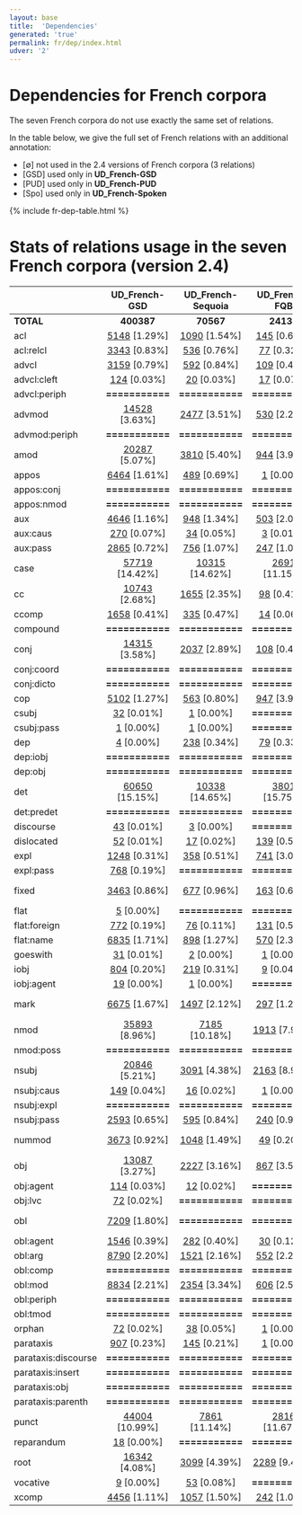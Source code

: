 ```yaml
---
layout: base
title:  'Dependencies'
generated: 'true'
permalink: fr/dep/index.html
udver: '2'
---
```


# Dependencies for French corpora

The seven French corpora do not use exactly the same set of relations.

In the table below, we give the full set of French relations with an additional annotation:

 * [∅] not used in the 2.4 versions of French corpora (3 relations)
 * [GSD] used only in **UD_French-GSD**
 * [PUD] used only in **UD_French-PUD**
 * [Spo] used only in **UD_French-Spoken**

{% include fr-dep-table.html %}

# Stats of relations usage in the seven French corpora (version 2.4)
<!-- Table automatically generated, do not edit-->

|                      |        UD_French-GSD |    UD_French-Sequoia |        UD_French-FQB |        UD_French-FTB |        UD_French-PUD |     UD_French-ParTUT |     UD_French-Spoken |
|----------------------|:--------------------:|:--------------------:|:--------------------:|:--------------------:|:--------------------:|:--------------------:|:--------------------:|
|            **TOTAL** |           **400387** |            **70567** |            **24135** |           **573370** |            **24734** |            **28594** |            **34972** |
|                  acl | [5148](http://match.grew.fr/?corpus=UD_French-GSD@2.4&relation=acl) [1.29%] | [1090](http://match.grew.fr/?corpus=UD_French-Sequoia@2.4&relation=acl) [1.54%] | [145](http://match.grew.fr/?corpus=UD_French-FQB@2.4&relation=acl) [0.60%] | [7253](http://match.grew.fr/?corpus=UD_French-FTB@2.4&relation=acl) [1.26%] | [23](http://match.grew.fr/?corpus=UD_French-PUD@2.4&relation=acl) [0.09%] | [487](http://match.grew.fr/?corpus=UD_French-ParTUT@2.4&relation=acl) [1.70%] | [167](http://match.grew.fr/?corpus=UD_French-Spoken@2.4&relation=acl) [0.48%] |
|            acl:relcl | [3343](http://match.grew.fr/?corpus=UD_French-GSD@2.4&relation=acl:relcl) [0.83%] | [536](http://match.grew.fr/?corpus=UD_French-Sequoia@2.4&relation=acl:relcl) [0.76%] | [77](http://match.grew.fr/?corpus=UD_French-FQB@2.4&relation=acl:relcl) [0.32%] | [5173](http://match.grew.fr/?corpus=UD_French-FTB@2.4&relation=acl:relcl) [0.90%] | [226](http://match.grew.fr/?corpus=UD_French-PUD@2.4&relation=acl:relcl) [0.91%] | [301](http://match.grew.fr/?corpus=UD_French-ParTUT@2.4&relation=acl:relcl) [1.05%] | [445](http://match.grew.fr/?corpus=UD_French-Spoken@2.4&relation=acl:relcl) [1.27%] |
|                advcl | [3159](http://match.grew.fr/?corpus=UD_French-GSD@2.4&relation=advcl) [0.79%] | [592](http://match.grew.fr/?corpus=UD_French-Sequoia@2.4&relation=advcl) [0.84%] | [109](http://match.grew.fr/?corpus=UD_French-FQB@2.4&relation=advcl) [0.45%] | [4457](http://match.grew.fr/?corpus=UD_French-FTB@2.4&relation=advcl) [0.78%] | [219](http://match.grew.fr/?corpus=UD_French-PUD@2.4&relation=advcl) [0.89%] | [303](http://match.grew.fr/?corpus=UD_French-ParTUT@2.4&relation=advcl) [1.06%] | [243](http://match.grew.fr/?corpus=UD_French-Spoken@2.4&relation=advcl) [0.69%] |
|          advcl:cleft | [124](http://match.grew.fr/?corpus=UD_French-GSD@2.4&relation=advcl:cleft) [0.03%] | [20](http://match.grew.fr/?corpus=UD_French-Sequoia@2.4&relation=advcl:cleft) [0.03%] | [17](http://match.grew.fr/?corpus=UD_French-FQB@2.4&relation=advcl:cleft) [0.07%] |      **===========** |      **===========** |      **===========** | [72](http://match.grew.fr/?corpus=UD_French-Spoken@2.4&relation=advcl:cleft) [0.21%] |
|         advcl:periph |      **===========** |      **===========** |      **===========** |      **===========** |      **===========** |      **===========** | [195](http://match.grew.fr/?corpus=UD_French-Spoken@2.4&relation=advcl:periph) [0.56%] |
|               advmod | [14528](http://match.grew.fr/?corpus=UD_French-GSD@2.4&relation=advmod) [3.63%] | [2477](http://match.grew.fr/?corpus=UD_French-Sequoia@2.4&relation=advmod) [3.51%] | [530](http://match.grew.fr/?corpus=UD_French-FQB@2.4&relation=advmod) [2.20%] | [24696](http://match.grew.fr/?corpus=UD_French-FTB@2.4&relation=advmod) [4.31%] | [925](http://match.grew.fr/?corpus=UD_French-PUD@2.4&relation=advmod) [3.74%] | [1085](http://match.grew.fr/?corpus=UD_French-ParTUT@2.4&relation=advmod) [3.79%] | [1890](http://match.grew.fr/?corpus=UD_French-Spoken@2.4&relation=advmod) [5.40%] |
|        advmod:periph |      **===========** |      **===========** |      **===========** |      **===========** |      **===========** |      **===========** | [439](http://match.grew.fr/?corpus=UD_French-Spoken@2.4&relation=advmod:periph) [1.26%] |
|                 amod | [20287](http://match.grew.fr/?corpus=UD_French-GSD@2.4&relation=amod) [5.07%] | [3810](http://match.grew.fr/?corpus=UD_French-Sequoia@2.4&relation=amod) [5.40%] | [944](http://match.grew.fr/?corpus=UD_French-FQB@2.4&relation=amod) [3.91%] | [24324](http://match.grew.fr/?corpus=UD_French-FTB@2.4&relation=amod) [4.24%] | [1392](http://match.grew.fr/?corpus=UD_French-PUD@2.4&relation=amod) [5.63%] | [1456](http://match.grew.fr/?corpus=UD_French-ParTUT@2.4&relation=amod) [5.09%] | [1052](http://match.grew.fr/?corpus=UD_French-Spoken@2.4&relation=amod) [3.01%] |
|                appos | [6464](http://match.grew.fr/?corpus=UD_French-GSD@2.4&relation=appos) [1.61%] | [489](http://match.grew.fr/?corpus=UD_French-Sequoia@2.4&relation=appos) [0.69%] | [1](http://match.grew.fr/?corpus=UD_French-FQB@2.4&relation=appos) [0.00%] | [12](http://match.grew.fr/?corpus=UD_French-FTB@2.4&relation=appos) [0.00%] | [276](http://match.grew.fr/?corpus=UD_French-PUD@2.4&relation=appos) [1.12%] | [68](http://match.grew.fr/?corpus=UD_French-ParTUT@2.4&relation=appos) [0.24%] |      **===========** |
|           appos:conj |      **===========** |      **===========** |      **===========** |      **===========** |      **===========** |      **===========** | [169](http://match.grew.fr/?corpus=UD_French-Spoken@2.4&relation=appos:conj) [0.48%] |
|           appos:nmod |      **===========** |      **===========** |      **===========** |      **===========** |      **===========** |      **===========** | [101](http://match.grew.fr/?corpus=UD_French-Spoken@2.4&relation=appos:nmod) [0.29%] |
|                  aux | [4646](http://match.grew.fr/?corpus=UD_French-GSD@2.4&relation=aux) [1.16%] | [948](http://match.grew.fr/?corpus=UD_French-Sequoia@2.4&relation=aux) [1.34%] | [503](http://match.grew.fr/?corpus=UD_French-FQB@2.4&relation=aux) [2.08%] | [7196](http://match.grew.fr/?corpus=UD_French-FTB@2.4&relation=aux) [1.26%] | [569](http://match.grew.fr/?corpus=UD_French-PUD@2.4&relation=aux) [2.30%] | [546](http://match.grew.fr/?corpus=UD_French-ParTUT@2.4&relation=aux) [1.91%] | [671](http://match.grew.fr/?corpus=UD_French-Spoken@2.4&relation=aux) [1.92%] |
|             aux:caus | [270](http://match.grew.fr/?corpus=UD_French-GSD@2.4&relation=aux:caus) [0.07%] | [34](http://match.grew.fr/?corpus=UD_French-Sequoia@2.4&relation=aux:caus) [0.05%] | [3](http://match.grew.fr/?corpus=UD_French-FQB@2.4&relation=aux:caus) [0.01%] | [259](http://match.grew.fr/?corpus=UD_French-FTB@2.4&relation=aux:caus) [0.05%] |      **===========** | [13](http://match.grew.fr/?corpus=UD_French-ParTUT@2.4&relation=aux:caus) [0.05%] | [19](http://match.grew.fr/?corpus=UD_French-Spoken@2.4&relation=aux:caus) [0.05%] |
|             aux:pass | [2865](http://match.grew.fr/?corpus=UD_French-GSD@2.4&relation=aux:pass) [0.72%] | [756](http://match.grew.fr/?corpus=UD_French-Sequoia@2.4&relation=aux:pass) [1.07%] | [247](http://match.grew.fr/?corpus=UD_French-FQB@2.4&relation=aux:pass) [1.02%] | [3332](http://match.grew.fr/?corpus=UD_French-FTB@2.4&relation=aux:pass) [0.58%] | [226](http://match.grew.fr/?corpus=UD_French-PUD@2.4&relation=aux:pass) [0.91%] | [242](http://match.grew.fr/?corpus=UD_French-ParTUT@2.4&relation=aux:pass) [0.85%] | [168](http://match.grew.fr/?corpus=UD_French-Spoken@2.4&relation=aux:pass) [0.48%] |
|                 case | [57719](http://match.grew.fr/?corpus=UD_French-GSD@2.4&relation=case) [14.42%] | [10315](http://match.grew.fr/?corpus=UD_French-Sequoia@2.4&relation=case) [14.62%] | [2691](http://match.grew.fr/?corpus=UD_French-FQB@2.4&relation=case) [11.15%] | [70860](http://match.grew.fr/?corpus=UD_French-FTB@2.4&relation=case) [12.36%] | [3436](http://match.grew.fr/?corpus=UD_French-PUD@2.4&relation=case) [13.89%] | [4074](http://match.grew.fr/?corpus=UD_French-ParTUT@2.4&relation=case) [14.25%] | [3714](http://match.grew.fr/?corpus=UD_French-Spoken@2.4&relation=case) [10.62%] |
|                   cc | [10743](http://match.grew.fr/?corpus=UD_French-GSD@2.4&relation=cc) [2.68%] | [1655](http://match.grew.fr/?corpus=UD_French-Sequoia@2.4&relation=cc) [2.35%] | [98](http://match.grew.fr/?corpus=UD_French-FQB@2.4&relation=cc) [0.41%] | [11752](http://match.grew.fr/?corpus=UD_French-FTB@2.4&relation=cc) [2.05%] | [545](http://match.grew.fr/?corpus=UD_French-PUD@2.4&relation=cc) [2.20%] | [876](http://match.grew.fr/?corpus=UD_French-ParTUT@2.4&relation=cc) [3.06%] | [1066](http://match.grew.fr/?corpus=UD_French-Spoken@2.4&relation=cc) [3.05%] |
|                ccomp | [1658](http://match.grew.fr/?corpus=UD_French-GSD@2.4&relation=ccomp) [0.41%] | [335](http://match.grew.fr/?corpus=UD_French-Sequoia@2.4&relation=ccomp) [0.47%] | [14](http://match.grew.fr/?corpus=UD_French-FQB@2.4&relation=ccomp) [0.06%] | [1784](http://match.grew.fr/?corpus=UD_French-FTB@2.4&relation=ccomp) [0.31%] | [305](http://match.grew.fr/?corpus=UD_French-PUD@2.4&relation=ccomp) [1.23%] | [219](http://match.grew.fr/?corpus=UD_French-ParTUT@2.4&relation=ccomp) [0.77%] | [247](http://match.grew.fr/?corpus=UD_French-Spoken@2.4&relation=ccomp) [0.71%] |
|             compound |      **===========** |      **===========** |      **===========** |      **===========** | [78](http://match.grew.fr/?corpus=UD_French-PUD@2.4&relation=compound) [0.32%] | [71](http://match.grew.fr/?corpus=UD_French-ParTUT@2.4&relation=compound) [0.25%] | [96](http://match.grew.fr/?corpus=UD_French-Spoken@2.4&relation=compound) [0.27%] |
|                 conj | [14315](http://match.grew.fr/?corpus=UD_French-GSD@2.4&relation=conj) [3.58%] | [2037](http://match.grew.fr/?corpus=UD_French-Sequoia@2.4&relation=conj) [2.89%] | [108](http://match.grew.fr/?corpus=UD_French-FQB@2.4&relation=conj) [0.45%] | [15038](http://match.grew.fr/?corpus=UD_French-FTB@2.4&relation=conj) [2.62%] | [653](http://match.grew.fr/?corpus=UD_French-PUD@2.4&relation=conj) [2.64%] | [1030](http://match.grew.fr/?corpus=UD_French-ParTUT@2.4&relation=conj) [3.60%] |      **===========** |
|           conj:coord |      **===========** |      **===========** |      **===========** |      **===========** |      **===========** |      **===========** | [751](http://match.grew.fr/?corpus=UD_French-Spoken@2.4&relation=conj:coord) [2.15%] |
|           conj:dicto |      **===========** |      **===========** |      **===========** |      **===========** |      **===========** |      **===========** | [1217](http://match.grew.fr/?corpus=UD_French-Spoken@2.4&relation=conj:dicto) [3.48%] |
|                  cop | [5102](http://match.grew.fr/?corpus=UD_French-GSD@2.4&relation=cop) [1.27%] | [563](http://match.grew.fr/?corpus=UD_French-Sequoia@2.4&relation=cop) [0.80%] | [947](http://match.grew.fr/?corpus=UD_French-FQB@2.4&relation=cop) [3.92%] | [3789](http://match.grew.fr/?corpus=UD_French-FTB@2.4&relation=cop) [0.66%] | [225](http://match.grew.fr/?corpus=UD_French-PUD@2.4&relation=cop) [0.91%] | [308](http://match.grew.fr/?corpus=UD_French-ParTUT@2.4&relation=cop) [1.08%] | [924](http://match.grew.fr/?corpus=UD_French-Spoken@2.4&relation=cop) [2.64%] |
|                csubj | [32](http://match.grew.fr/?corpus=UD_French-GSD@2.4&relation=csubj) [0.01%] | [1](http://match.grew.fr/?corpus=UD_French-Sequoia@2.4&relation=csubj) [0.00%] |      **===========** | [83](http://match.grew.fr/?corpus=UD_French-FTB@2.4&relation=csubj) [0.01%] | [23](http://match.grew.fr/?corpus=UD_French-PUD@2.4&relation=csubj) [0.09%] | [64](http://match.grew.fr/?corpus=UD_French-ParTUT@2.4&relation=csubj) [0.22%] | [13](http://match.grew.fr/?corpus=UD_French-Spoken@2.4&relation=csubj) [0.04%] |
|           csubj:pass | [1](http://match.grew.fr/?corpus=UD_French-GSD@2.4&relation=csubj:pass) [0.00%] | [1](http://match.grew.fr/?corpus=UD_French-Sequoia@2.4&relation=csubj:pass) [0.00%] |      **===========** |      **===========** | [1](http://match.grew.fr/?corpus=UD_French-PUD@2.4&relation=csubj:pass) [0.00%] | [1](http://match.grew.fr/?corpus=UD_French-ParTUT@2.4&relation=csubj:pass) [0.00%] | [1](http://match.grew.fr/?corpus=UD_French-Spoken@2.4&relation=csubj:pass) [0.00%] |
|                  dep | [4](http://match.grew.fr/?corpus=UD_French-GSD@2.4&relation=dep) [0.00%] | [238](http://match.grew.fr/?corpus=UD_French-Sequoia@2.4&relation=dep) [0.34%] | [79](http://match.grew.fr/?corpus=UD_French-FQB@2.4&relation=dep) [0.33%] | [1446](http://match.grew.fr/?corpus=UD_French-FTB@2.4&relation=dep) [0.25%] | [9](http://match.grew.fr/?corpus=UD_French-PUD@2.4&relation=dep) [0.04%] | [1](http://match.grew.fr/?corpus=UD_French-ParTUT@2.4&relation=dep) [0.00%] | [482](http://match.grew.fr/?corpus=UD_French-Spoken@2.4&relation=dep) [1.38%] |
|             dep:iobj |      **===========** |      **===========** |      **===========** |      **===========** |      **===========** |      **===========** | [79](http://match.grew.fr/?corpus=UD_French-Spoken@2.4&relation=dep:iobj) [0.23%] |
|              dep:obj |      **===========** |      **===========** |      **===========** |      **===========** |      **===========** |      **===========** | [101](http://match.grew.fr/?corpus=UD_French-Spoken@2.4&relation=dep:obj) [0.29%] |
|                  det | [60650](http://match.grew.fr/?corpus=UD_French-GSD@2.4&relation=det) [15.15%] | [10338](http://match.grew.fr/?corpus=UD_French-Sequoia@2.4&relation=det) [14.65%] | [3801](http://match.grew.fr/?corpus=UD_French-FQB@2.4&relation=det) [15.75%] | [84134](http://match.grew.fr/?corpus=UD_French-FTB@2.4&relation=det) [14.67%] | [3588](http://match.grew.fr/?corpus=UD_French-PUD@2.4&relation=det) [14.51%] | [4757](http://match.grew.fr/?corpus=UD_French-ParTUT@2.4&relation=det) [16.64%] | [3452](http://match.grew.fr/?corpus=UD_French-Spoken@2.4&relation=det) [9.87%] |
|           det:predet |      **===========** |      **===========** |      **===========** |      **===========** | [20](http://match.grew.fr/?corpus=UD_French-PUD@2.4&relation=det:predet) [0.08%] |      **===========** |      **===========** |
|            discourse | [43](http://match.grew.fr/?corpus=UD_French-GSD@2.4&relation=discourse) [0.01%] | [3](http://match.grew.fr/?corpus=UD_French-Sequoia@2.4&relation=discourse) [0.00%] |      **===========** |      **===========** | [30](http://match.grew.fr/?corpus=UD_French-PUD@2.4&relation=discourse) [0.12%] | [15](http://match.grew.fr/?corpus=UD_French-ParTUT@2.4&relation=discourse) [0.05%] | [2033](http://match.grew.fr/?corpus=UD_French-Spoken@2.4&relation=discourse) [5.81%] |
|           dislocated | [52](http://match.grew.fr/?corpus=UD_French-GSD@2.4&relation=dislocated) [0.01%] | [17](http://match.grew.fr/?corpus=UD_French-Sequoia@2.4&relation=dislocated) [0.02%] | [139](http://match.grew.fr/?corpus=UD_French-FQB@2.4&relation=dislocated) [0.58%] | [1](http://match.grew.fr/?corpus=UD_French-FTB@2.4&relation=dislocated) [0.00%] | [3](http://match.grew.fr/?corpus=UD_French-PUD@2.4&relation=dislocated) [0.01%] | [11](http://match.grew.fr/?corpus=UD_French-ParTUT@2.4&relation=dislocated) [0.04%] | [316](http://match.grew.fr/?corpus=UD_French-Spoken@2.4&relation=dislocated) [0.90%] |
|                 expl | [1248](http://match.grew.fr/?corpus=UD_French-GSD@2.4&relation=expl) [0.31%] | [358](http://match.grew.fr/?corpus=UD_French-Sequoia@2.4&relation=expl) [0.51%] | [741](http://match.grew.fr/?corpus=UD_French-FQB@2.4&relation=expl) [3.07%] | [4112](http://match.grew.fr/?corpus=UD_French-FTB@2.4&relation=expl) [0.72%] | [124](http://match.grew.fr/?corpus=UD_French-PUD@2.4&relation=expl) [0.50%] | [212](http://match.grew.fr/?corpus=UD_French-ParTUT@2.4&relation=expl) [0.74%] | [2](http://match.grew.fr/?corpus=UD_French-Spoken@2.4&relation=expl) [0.01%] |
|            expl:pass | [768](http://match.grew.fr/?corpus=UD_French-GSD@2.4&relation=expl:pass) [0.19%] |      **===========** |      **===========** |      **===========** |      **===========** |      **===========** |      **===========** |
|                fixed | [3463](http://match.grew.fr/?corpus=UD_French-GSD@2.4&relation=fixed) [0.86%] | [677](http://match.grew.fr/?corpus=UD_French-Sequoia@2.4&relation=fixed) [0.96%] | [163](http://match.grew.fr/?corpus=UD_French-FQB@2.4&relation=fixed) [0.68%] | [50149](http://match.grew.fr/?corpus=UD_French-FTB@2.4&relation=fixed) [8.75%] | [458](http://match.grew.fr/?corpus=UD_French-PUD@2.4&relation=fixed) [1.85%] | [310](http://match.grew.fr/?corpus=UD_French-ParTUT@2.4&relation=fixed) [1.08%] | [665](http://match.grew.fr/?corpus=UD_French-Spoken@2.4&relation=fixed) [1.90%] |
|                 flat | [5](http://match.grew.fr/?corpus=UD_French-GSD@2.4&relation=flat) [0.00%] |      **===========** |      **===========** | [2](http://match.grew.fr/?corpus=UD_French-FTB@2.4&relation=flat) [0.00%] | [17](http://match.grew.fr/?corpus=UD_French-PUD@2.4&relation=flat) [0.07%] | [138](http://match.grew.fr/?corpus=UD_French-ParTUT@2.4&relation=flat) [0.48%] | [180](http://match.grew.fr/?corpus=UD_French-Spoken@2.4&relation=flat) [0.51%] |
|         flat:foreign | [772](http://match.grew.fr/?corpus=UD_French-GSD@2.4&relation=flat:foreign) [0.19%] | [76](http://match.grew.fr/?corpus=UD_French-Sequoia@2.4&relation=flat:foreign) [0.11%] | [131](http://match.grew.fr/?corpus=UD_French-FQB@2.4&relation=flat:foreign) [0.54%] |      **===========** |      **===========** | [1](http://match.grew.fr/?corpus=UD_French-ParTUT@2.4&relation=flat:foreign) [0.00%] |      **===========** |
|            flat:name | [6835](http://match.grew.fr/?corpus=UD_French-GSD@2.4&relation=flat:name) [1.71%] | [898](http://match.grew.fr/?corpus=UD_French-Sequoia@2.4&relation=flat:name) [1.27%] | [570](http://match.grew.fr/?corpus=UD_French-FQB@2.4&relation=flat:name) [2.36%] | [4028](http://match.grew.fr/?corpus=UD_French-FTB@2.4&relation=flat:name) [0.70%] | [227](http://match.grew.fr/?corpus=UD_French-PUD@2.4&relation=flat:name) [0.92%] | [60](http://match.grew.fr/?corpus=UD_French-ParTUT@2.4&relation=flat:name) [0.21%] |      **===========** |
|             goeswith | [31](http://match.grew.fr/?corpus=UD_French-GSD@2.4&relation=goeswith) [0.01%] | [2](http://match.grew.fr/?corpus=UD_French-Sequoia@2.4&relation=goeswith) [0.00%] | [1](http://match.grew.fr/?corpus=UD_French-FQB@2.4&relation=goeswith) [0.00%] |      **===========** | [3](http://match.grew.fr/?corpus=UD_French-PUD@2.4&relation=goeswith) [0.01%] | [1](http://match.grew.fr/?corpus=UD_French-ParTUT@2.4&relation=goeswith) [0.00%] |      **===========** |
|                 iobj | [804](http://match.grew.fr/?corpus=UD_French-GSD@2.4&relation=iobj) [0.20%] | [219](http://match.grew.fr/?corpus=UD_French-Sequoia@2.4&relation=iobj) [0.31%] | [9](http://match.grew.fr/?corpus=UD_French-FQB@2.4&relation=iobj) [0.04%] | [2302](http://match.grew.fr/?corpus=UD_French-FTB@2.4&relation=iobj) [0.40%] | [36](http://match.grew.fr/?corpus=UD_French-PUD@2.4&relation=iobj) [0.15%] | [111](http://match.grew.fr/?corpus=UD_French-ParTUT@2.4&relation=iobj) [0.39%] | [366](http://match.grew.fr/?corpus=UD_French-Spoken@2.4&relation=iobj) [1.05%] |
|           iobj:agent | [19](http://match.grew.fr/?corpus=UD_French-GSD@2.4&relation=iobj:agent) [0.00%] | [1](http://match.grew.fr/?corpus=UD_French-Sequoia@2.4&relation=iobj:agent) [0.00%] |      **===========** |      **===========** |      **===========** | [1](http://match.grew.fr/?corpus=UD_French-ParTUT@2.4&relation=iobj:agent) [0.00%] |      **===========** |
|                 mark | [6675](http://match.grew.fr/?corpus=UD_French-GSD@2.4&relation=mark) [1.67%] | [1497](http://match.grew.fr/?corpus=UD_French-Sequoia@2.4&relation=mark) [2.12%] | [297](http://match.grew.fr/?corpus=UD_French-FQB@2.4&relation=mark) [1.23%] | [12544](http://match.grew.fr/?corpus=UD_French-FTB@2.4&relation=mark) [2.19%] | [455](http://match.grew.fr/?corpus=UD_French-PUD@2.4&relation=mark) [1.84%] | [855](http://match.grew.fr/?corpus=UD_French-ParTUT@2.4&relation=mark) [2.99%] | [1038](http://match.grew.fr/?corpus=UD_French-Spoken@2.4&relation=mark) [2.97%] |
|                 nmod | [35893](http://match.grew.fr/?corpus=UD_French-GSD@2.4&relation=nmod) [8.96%] | [7185](http://match.grew.fr/?corpus=UD_French-Sequoia@2.4&relation=nmod) [10.18%] | [1913](http://match.grew.fr/?corpus=UD_French-FQB@2.4&relation=nmod) [7.93%] | [45790](http://match.grew.fr/?corpus=UD_French-FTB@2.4&relation=nmod) [7.99%] | [1824](http://match.grew.fr/?corpus=UD_French-PUD@2.4&relation=nmod) [7.37%] | [2434](http://match.grew.fr/?corpus=UD_French-ParTUT@2.4&relation=nmod) [8.51%] | [1290](http://match.grew.fr/?corpus=UD_French-Spoken@2.4&relation=nmod) [3.69%] |
|            nmod:poss |      **===========** |      **===========** |      **===========** |      **===========** | [277](http://match.grew.fr/?corpus=UD_French-PUD@2.4&relation=nmod:poss) [1.12%] |      **===========** |      **===========** |
|                nsubj | [20846](http://match.grew.fr/?corpus=UD_French-GSD@2.4&relation=nsubj) [5.21%] | [3091](http://match.grew.fr/?corpus=UD_French-Sequoia@2.4&relation=nsubj) [4.38%] | [2163](http://match.grew.fr/?corpus=UD_French-FQB@2.4&relation=nsubj) [8.96%] | [29624](http://match.grew.fr/?corpus=UD_French-FTB@2.4&relation=nsubj) [5.17%] | [1426](http://match.grew.fr/?corpus=UD_French-PUD@2.4&relation=nsubj) [5.77%] | [1426](http://match.grew.fr/?corpus=UD_French-ParTUT@2.4&relation=nsubj) [4.99%] | [3568](http://match.grew.fr/?corpus=UD_French-Spoken@2.4&relation=nsubj) [10.20%] |
|           nsubj:caus | [149](http://match.grew.fr/?corpus=UD_French-GSD@2.4&relation=nsubj:caus) [0.04%] | [16](http://match.grew.fr/?corpus=UD_French-Sequoia@2.4&relation=nsubj:caus) [0.02%] | [1](http://match.grew.fr/?corpus=UD_French-FQB@2.4&relation=nsubj:caus) [0.00%] | [17](http://match.grew.fr/?corpus=UD_French-FTB@2.4&relation=nsubj:caus) [0.00%] |      **===========** | [4](http://match.grew.fr/?corpus=UD_French-ParTUT@2.4&relation=nsubj:caus) [0.01%] | [18](http://match.grew.fr/?corpus=UD_French-Spoken@2.4&relation=nsubj:caus) [0.05%] |
|           nsubj:expl |      **===========** |      **===========** |      **===========** |      **===========** |      **===========** |      **===========** | [229](http://match.grew.fr/?corpus=UD_French-Spoken@2.4&relation=nsubj:expl) [0.65%] |
|           nsubj:pass | [2593](http://match.grew.fr/?corpus=UD_French-GSD@2.4&relation=nsubj:pass) [0.65%] | [595](http://match.grew.fr/?corpus=UD_French-Sequoia@2.4&relation=nsubj:pass) [0.84%] | [240](http://match.grew.fr/?corpus=UD_French-FQB@2.4&relation=nsubj:pass) [0.99%] |      **===========** | [200](http://match.grew.fr/?corpus=UD_French-PUD@2.4&relation=nsubj:pass) [0.81%] | [224](http://match.grew.fr/?corpus=UD_French-ParTUT@2.4&relation=nsubj:pass) [0.78%] | [160](http://match.grew.fr/?corpus=UD_French-Spoken@2.4&relation=nsubj:pass) [0.46%] |
|               nummod | [3673](http://match.grew.fr/?corpus=UD_French-GSD@2.4&relation=nummod) [0.92%] | [1048](http://match.grew.fr/?corpus=UD_French-Sequoia@2.4&relation=nummod) [1.49%] | [49](http://match.grew.fr/?corpus=UD_French-FQB@2.4&relation=nummod) [0.20%] | [10237](http://match.grew.fr/?corpus=UD_French-FTB@2.4&relation=nummod) [1.79%] | [243](http://match.grew.fr/?corpus=UD_French-PUD@2.4&relation=nummod) [0.98%] | [312](http://match.grew.fr/?corpus=UD_French-ParTUT@2.4&relation=nummod) [1.09%] | [303](http://match.grew.fr/?corpus=UD_French-Spoken@2.4&relation=nummod) [0.87%] |
|                  obj | [13087](http://match.grew.fr/?corpus=UD_French-GSD@2.4&relation=obj) [3.27%] | [2227](http://match.grew.fr/?corpus=UD_French-Sequoia@2.4&relation=obj) [3.16%] | [867](http://match.grew.fr/?corpus=UD_French-FQB@2.4&relation=obj) [3.59%] | [17458](http://match.grew.fr/?corpus=UD_French-FTB@2.4&relation=obj) [3.04%] | [1090](http://match.grew.fr/?corpus=UD_French-PUD@2.4&relation=obj) [4.41%] | [1098](http://match.grew.fr/?corpus=UD_French-ParTUT@2.4&relation=obj) [3.84%] | [1654](http://match.grew.fr/?corpus=UD_French-Spoken@2.4&relation=obj) [4.73%] |
|            obj:agent | [114](http://match.grew.fr/?corpus=UD_French-GSD@2.4&relation=obj:agent) [0.03%] | [12](http://match.grew.fr/?corpus=UD_French-Sequoia@2.4&relation=obj:agent) [0.02%] |      **===========** |      **===========** |      **===========** | [9](http://match.grew.fr/?corpus=UD_French-ParTUT@2.4&relation=obj:agent) [0.03%] |      **===========** |
|              obj:lvc | [72](http://match.grew.fr/?corpus=UD_French-GSD@2.4&relation=obj:lvc) [0.02%] |      **===========** |      **===========** |      **===========** |      **===========** |      **===========** |      **===========** |
|                  obl | [7209](http://match.grew.fr/?corpus=UD_French-GSD@2.4&relation=obl) [1.80%] |      **===========** |      **===========** | [32431](http://match.grew.fr/?corpus=UD_French-FTB@2.4&relation=obl) [5.66%] | [1428](http://match.grew.fr/?corpus=UD_French-PUD@2.4&relation=obl) [5.77%] | [1470](http://match.grew.fr/?corpus=UD_French-ParTUT@2.4&relation=obl) [5.14%] | [4](http://match.grew.fr/?corpus=UD_French-Spoken@2.4&relation=obl) [0.01%] |
|            obl:agent | [1546](http://match.grew.fr/?corpus=UD_French-GSD@2.4&relation=obl:agent) [0.39%] | [282](http://match.grew.fr/?corpus=UD_French-Sequoia@2.4&relation=obl:agent) [0.40%] | [30](http://match.grew.fr/?corpus=UD_French-FQB@2.4&relation=obl:agent) [0.12%] |      **===========** |      **===========** | [69](http://match.grew.fr/?corpus=UD_French-ParTUT@2.4&relation=obl:agent) [0.24%] |      **===========** |
|              obl:arg | [8790](http://match.grew.fr/?corpus=UD_French-GSD@2.4&relation=obl:arg) [2.20%] | [1521](http://match.grew.fr/?corpus=UD_French-Sequoia@2.4&relation=obl:arg) [2.16%] | [552](http://match.grew.fr/?corpus=UD_French-FQB@2.4&relation=obl:arg) [2.29%] |      **===========** |      **===========** |      **===========** |      **===========** |
|             obl:comp |      **===========** |      **===========** |      **===========** |      **===========** |      **===========** |      **===========** | [668](http://match.grew.fr/?corpus=UD_French-Spoken@2.4&relation=obl:comp) [1.91%] |
|              obl:mod | [8834](http://match.grew.fr/?corpus=UD_French-GSD@2.4&relation=obl:mod) [2.21%] | [2354](http://match.grew.fr/?corpus=UD_French-Sequoia@2.4&relation=obl:mod) [3.34%] | [606](http://match.grew.fr/?corpus=UD_French-FQB@2.4&relation=obl:mod) [2.51%] |      **===========** |      **===========** |      **===========** | [874](http://match.grew.fr/?corpus=UD_French-Spoken@2.4&relation=obl:mod) [2.50%] |
|           obl:periph |      **===========** |      **===========** |      **===========** |      **===========** |      **===========** |      **===========** | [266](http://match.grew.fr/?corpus=UD_French-Spoken@2.4&relation=obl:periph) [0.76%] |
|             obl:tmod |      **===========** |      **===========** |      **===========** |      **===========** | [80](http://match.grew.fr/?corpus=UD_French-PUD@2.4&relation=obl:tmod) [0.32%] |      **===========** |      **===========** |
|               orphan | [72](http://match.grew.fr/?corpus=UD_French-GSD@2.4&relation=orphan) [0.02%] | [38](http://match.grew.fr/?corpus=UD_French-Sequoia@2.4&relation=orphan) [0.05%] | [1](http://match.grew.fr/?corpus=UD_French-FQB@2.4&relation=orphan) [0.00%] | [754](http://match.grew.fr/?corpus=UD_French-FTB@2.4&relation=orphan) [0.13%] | [4](http://match.grew.fr/?corpus=UD_French-PUD@2.4&relation=orphan) [0.02%] | [3](http://match.grew.fr/?corpus=UD_French-ParTUT@2.4&relation=orphan) [0.01%] | [7](http://match.grew.fr/?corpus=UD_French-Spoken@2.4&relation=orphan) [0.02%] |
|            parataxis | [907](http://match.grew.fr/?corpus=UD_French-GSD@2.4&relation=parataxis) [0.23%] | [145](http://match.grew.fr/?corpus=UD_French-Sequoia@2.4&relation=parataxis) [0.21%] | [1](http://match.grew.fr/?corpus=UD_French-FQB@2.4&relation=parataxis) [0.00%] | [2671](http://match.grew.fr/?corpus=UD_French-FTB@2.4&relation=parataxis) [0.47%] | [106](http://match.grew.fr/?corpus=UD_French-PUD@2.4&relation=parataxis) [0.43%] | [7](http://match.grew.fr/?corpus=UD_French-ParTUT@2.4&relation=parataxis) [0.02%] |      **===========** |
|  parataxis:discourse |      **===========** |      **===========** |      **===========** |      **===========** |      **===========** |      **===========** | [131](http://match.grew.fr/?corpus=UD_French-Spoken@2.4&relation=parataxis:discourse) [0.37%] |
|     parataxis:insert |      **===========** |      **===========** |      **===========** |      **===========** |      **===========** |      **===========** | [14](http://match.grew.fr/?corpus=UD_French-Spoken@2.4&relation=parataxis:insert) [0.04%] |
|        parataxis:obj |      **===========** |      **===========** |      **===========** |      **===========** |      **===========** |      **===========** | [41](http://match.grew.fr/?corpus=UD_French-Spoken@2.4&relation=parataxis:obj) [0.12%] |
|    parataxis:parenth |      **===========** |      **===========** |      **===========** |      **===========** |      **===========** |      **===========** | [41](http://match.grew.fr/?corpus=UD_French-Spoken@2.4&relation=parataxis:parenth) [0.12%] |
|                punct | [44004](http://match.grew.fr/?corpus=UD_French-GSD@2.4&relation=punct) [10.99%] | [7861](http://match.grew.fr/?corpus=UD_French-Sequoia@2.4&relation=punct) [11.14%] | [2816](http://match.grew.fr/?corpus=UD_French-FQB@2.4&relation=punct) [11.67%] | [68820](http://match.grew.fr/?corpus=UD_French-FTB@2.4&relation=punct) [12.00%] | [2553](http://match.grew.fr/?corpus=UD_French-PUD@2.4&relation=punct) [10.32%] | [2631](http://match.grew.fr/?corpus=UD_French-ParTUT@2.4&relation=punct) [9.20%] | [168](http://match.grew.fr/?corpus=UD_French-Spoken@2.4&relation=punct) [0.48%] |
|           reparandum | [18](http://match.grew.fr/?corpus=UD_French-GSD@2.4&relation=reparandum) [0.00%] |      **===========** |      **===========** |      **===========** |      **===========** |      **===========** |      **===========** |
|                 root | [16342](http://match.grew.fr/?corpus=UD_French-GSD@2.4&relation=root) [4.08%] | [3099](http://match.grew.fr/?corpus=UD_French-Sequoia@2.4&relation=root) [4.39%] | [2289](http://match.grew.fr/?corpus=UD_French-FQB@2.4&relation=root) [9.48%] | [18535](http://match.grew.fr/?corpus=UD_French-FTB@2.4&relation=root) [3.23%] | [1000](http://match.grew.fr/?corpus=UD_French-PUD@2.4&relation=root) [4.04%] | [1020](http://match.grew.fr/?corpus=UD_French-ParTUT@2.4&relation=root) [3.57%] | [2786](http://match.grew.fr/?corpus=UD_French-Spoken@2.4&relation=root) [7.97%] |
|             vocative | [9](http://match.grew.fr/?corpus=UD_French-GSD@2.4&relation=vocative) [0.00%] | [53](http://match.grew.fr/?corpus=UD_French-Sequoia@2.4&relation=vocative) [0.08%] |      **===========** | [1](http://match.grew.fr/?corpus=UD_French-FTB@2.4&relation=vocative) [0.00%] | [1](http://match.grew.fr/?corpus=UD_French-PUD@2.4&relation=vocative) [0.00%] | [71](http://match.grew.fr/?corpus=UD_French-ParTUT@2.4&relation=vocative) [0.25%] | [5](http://match.grew.fr/?corpus=UD_French-Spoken@2.4&relation=vocative) [0.01%] |
|                xcomp | [4456](http://match.grew.fr/?corpus=UD_French-GSD@2.4&relation=xcomp) [1.11%] | [1057](http://match.grew.fr/?corpus=UD_French-Sequoia@2.4&relation=xcomp) [1.50%] | [242](http://match.grew.fr/?corpus=UD_French-FQB@2.4&relation=xcomp) [1.00%] | [8306](http://match.grew.fr/?corpus=UD_French-FTB@2.4&relation=xcomp) [1.45%] | [410](http://match.grew.fr/?corpus=UD_French-PUD@2.4&relation=xcomp) [1.66%] | [199](http://match.grew.fr/?corpus=UD_French-ParTUT@2.4&relation=xcomp) [0.70%] | [371](http://match.grew.fr/?corpus=UD_French-Spoken@2.4&relation=xcomp) [1.06%] |
